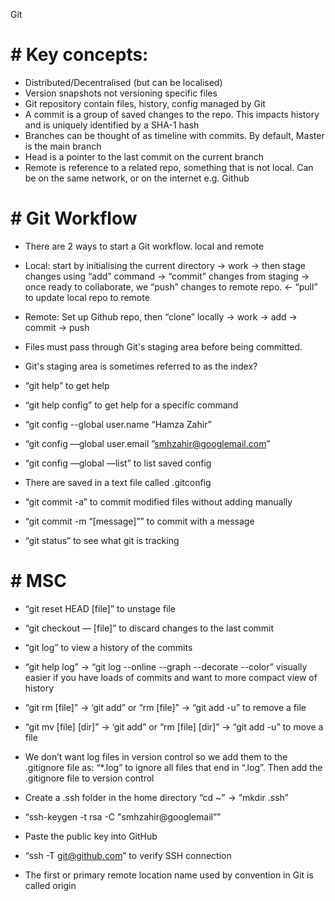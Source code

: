 Git
# # Key concepts:
- Distributed/Decentralised (but can be localised)
- Version snapshots not versioning specific files 
- Git repository contain files, history, config managed by Git
- A commit is a group of saved changes to the repo. This impacts history and is uniquely identified by a SHA-1 hash
- Branches can be thought of as timeline with commits. By default, Master is the main branch
- Head is a pointer to the last commit on the current branch 
- Remote is reference to a related repo, something that is not local. Can be on the same network, or on the internet e.g. Github 

# # Git Workflow
- There are 2 ways to start a Git workflow. local and remote
- Local: start by initialising the current directory -> work -> then stage changes using “add” command -> “commit” changes from staging -> once ready to collaborate, we “push” changes to remote repo. <- “pull” to update local repo to remote
- Remote: Set up Github repo, then “clone” locally -> work -> add -> commit -> push
- Files must pass through Git's staging area before being committed.
- Git's staging area is sometimes referred to as the index?

- “git help” to get help
- “git help config” to get help for a specific command

- “git config --global user.name “Hamza Zahir”
- “git config —global user.email ”smhzahir@googlemail.com”
- “git config —global —list” to list saved config
- There are saved in a text file called .gitconfig

- “git commit -a” to commit modified files without adding manually
- “git commit -m “[message]”” to commit with a message
- “git status” to see what git is tracking 

# # MSC
- “git reset HEAD [file]” to unstage file
- “git checkout — [file]” to discard changes to the last commit
- “git log” to view a history of the commits
- “git help log” -> “git log --online --graph --decorate --color” visually easier if you have loads of commits and want to more compact view of history

- “git rm [file]” -> ‘git add” or “rm [file]” -> “git add -u” to remove a file
- “git mv [file] [dir]” -> ‘git add” or “rm [file] [dir]” -> “git add -u” to move a file
- We don’t want log files in version control so we add them to the .gitignore file as: “*.log” to ignore all files that end in “.log”. Then add the .gitignore file to version control

- Create a .ssh folder in the home directory “cd ~” -> “mkdir .ssh”
- “ssh-keygen -t rsa -C "smhzahir@googlemail””
- Paste the public key into GitHub
- “ssh -T git@github.com” to verify SSH connection

- The first or primary remote location name used by convention in Git is called origin
